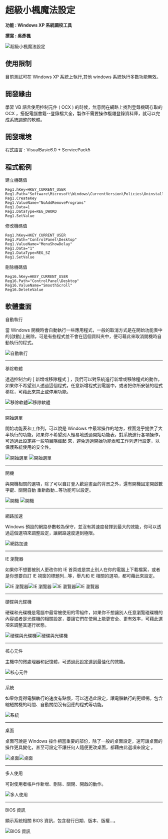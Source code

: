 # 超級小楓魔法設定

**功能 : Windows XP 系統調校工具**

**撰寫 : 吳彥楓**

![超級小楓魔法設定](https://github.com/daidaiprince/image-database/blob/main/SUPERFENG01.png?raw=true "超級小楓魔法設定")
&emsp;
&emsp;
&emsp;
&emsp;

## 使用限制
目前測試可在 Windows XP 系統上執行,其他 windows 系統執行多數功能無效。

## 開發緣由
學習 VB 語言使用控制元件 ( OCX ) 的時候，無意間在網路上找到登錄機碼存取的 OCX ，搭配電腦書籍--登錄檔大全，製作不需要操作複雜登錄資料庫，就可以完成系統調整的軟體。
&emsp;
&emsp;


## 開發環境
程式語言 : VisualBasic6.0 + ServicePack5




## 程式範例

建立機碼值
```
Reg1.hKey=HKEY_CURRENT_USER 
Reg1.Path="Software\Microsoft\Windows\CurrentVersion\Policies\Uninstall"
Reg1.CreateKey 
Reg1.ValueName="NoAddRemovePrograms" 
Reg1.Data=1 
Reg1.DataType=REG_DWORD 
Reg1.SetValue
```

修改機碼值
```
Reg1.hKey=HKEY_CURRENT_USER 
Reg1.Path="ControlPanel\Desktop" 
Reg1.ValueName="MenuShowDelay" 
Reg1.Data="1" 
Reg1.DataType=REG_SZ 
Reg1.SetValue
```

刪除機碼值
```
Reg16.hKey=HKEY_CURRENT_USER 
Reg16.Path="ControlPanel\Desktop" 
Reg16.ValueName="SmoothScroll" 
Reg16.DeleteValue
```



## 軟體畫面

自動執行

當 Windows 開機時會自動執行一些應用程式，一般的取消方式是在開始功能表中的[啟動]上刪除，可是有些程式並不會在這個資料夾中，便可藉此來取消開機時自動執行的程式。

![自動執行](https://github.com/daidaiprince/image-database/blob/main/SUPERFENG02.png?raw=true "自動執行")
***
移除軟體 

透過控制台的 [ 新增或移除程式 ] ，我們可以對系統進行新增或移除程式的動作，如果你不希望別人透過這個程式，任意新增程式到電腦中，或者把你所安裝的程式移除，可藉此來禁止或停用功能。 

![移除軟體](https://github.com/daidaiprince/image-database/blob/main/SUPERFENG03.png?raw=true "移除軟體")![移除軟體](https://github.com/daidaiprince/image-database/blob/main/SUPERFENG04.png?raw=true "移除軟體")
***
開始選單

開始功能表和工作列，可以說是 Windows 中最常操作的地方，裡面幾乎提供了大半執行的功能，如果你不希望別人輕易地透過開始功能表，對系統進行各項操作，可透過此設定將一些項目隱藏起 來，避免透過開始功能表和工作列進行設定，以保護系統使用的安全性。

![開始選單](https://github.com/daidaiprince/image-database/blob/main/SUPERFENG05.png?raw=true "開始選單")
![開始選單](https://github.com/daidaiprince/image-database/blob/main/SUPERFENG06.png?raw=true "開始選單")
***
開機 

與開機相關的選項，除了可以自訂登入歡迎畫面的背景之外，還有開機固定開啟數字鍵、關閉自動 重新啟動…等功能可以設定。

![開機](https://github.com/daidaiprince/image-database/blob/main/SUPERFENG07.png?raw=true "開機")
![開機](https://github.com/daidaiprince/image-database/blob/main/SUPERFENG08.png?raw=true "開機")
***
網路加速

Windows 預設的網路參數較為保守，並沒有將速度發揮到最大的效能，你可以透過這個選項來調整設定，讓網路速度達到極限。

![網路加速](https://github.com/daidaiprince/image-database/blob/main/SUPERFENG09.png?raw=true "網路加速")
***
IE 瀏覽器

如果你不想要被別人更改你的 IE 首頁或是禁止別人在你的電腦上下載檔案，或者是你想要自訂 IE 視窗的標題列…等，舉凡和 IE 相關的選項，都可藉此來設定。

![IE 瀏覽器](https://github.com/daidaiprince/image-database/blob/main/SUPERFENG10.png?raw=true "IE 瀏覽器")![IE 瀏覽器](https://github.com/daidaiprince/image-database/blob/main/SUPERFENG11.png?raw=true "IE 瀏覽器")
![IE 瀏覽器](https://github.com/daidaiprince/image-database/blob/main/SUPERFENG12.png?raw=true "IE 瀏覽器")![IE 瀏覽器](https://github.com/daidaiprince/image-database/blob/main/SUPERFENG13.png?raw=true "IE 瀏覽器")
***
硬碟與光碟機 
 
硬碟和光碟機是電腦中最常被使用的零組件，如果你不想讓別人任意瀏覽磁碟機的內容或者是光碟機的相關設定，要讓它們在使用上能更安全、更有效率，可藉此選項來調整其運行狀態。

![硬碟與光碟機](https://github.com/daidaiprince/image-database/blob/main/SUPERFENG14.png?raw=true "硬碟與光碟機")![硬碟與光碟機](https://github.com/daidaiprince/image-database/blob/main/SUPERFENG15.png?raw=true "硬碟與光碟機")
***
核心元件

主機中的微處理器和記憶體，可透過此設定達到最佳化的效能。

![核心元件](https://github.com/daidaiprince/image-database/blob/main/SUPERFENG16.png?raw=true "核心元件")
***
系統 

如果你覺得電腦執行的速度有點慢，可以透過此設定，讓電腦執行的更順暢。包含縮短關機的時間、自動關閉沒有回應的程式等功能。 

![系統](https://github.com/daidaiprince/image-database/blob/main/SUPERFENG17.png?raw=true "系統")
***
桌面

桌面可說是 Windows 操作相當重要的部份，除了一般的桌面設定，還可讓桌面的操作更具變化，甚至可設定不讓任何人隨便更改桌面，都藉由此選項來設定 。

![桌面](https://github.com/daidaiprince/image-database/blob/main/SUPERFENG18.png?raw=true "桌面")![桌面](https://github.com/daidaiprince/image-database/blob/main/SUPERFENG19.png?raw=true "桌面")
***
多人使用

可對使用者帳戶作新增、刪除、關閉、開啟的動作。 

![多人使用](https://github.com/daidaiprince/image-database/blob/main/SUPERFENG20.png?raw=true "多人使用")
***
BIOS 資訊

顯示系統相關 BIOS 資訊，包含發行日期、版本、版權…。

![BIOS 資訊](https://github.com/daidaiprince/image-database/blob/main/SUPERFENG21.png?raw=true "BIOS 資訊")

